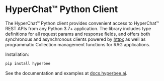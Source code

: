 # HyperChat™ Python Client

The HyperChat™ Python client provides convenient access to HyperChat™ REST APIs from any Python 3.7+ application. The library includes type definitions for all request params and response fields, and offers both synchronous and asynchronous clients powered by [httpx](https://github.com/encode/httpx) as well as programmatic Collection management functions for RAG applications.

Installation:
```sh
pip install hyperbee
```

See the documentation and examples at [docs.hyperbee.ai](https://docs.hyperbee.ai/api_and_libraries/python_client).